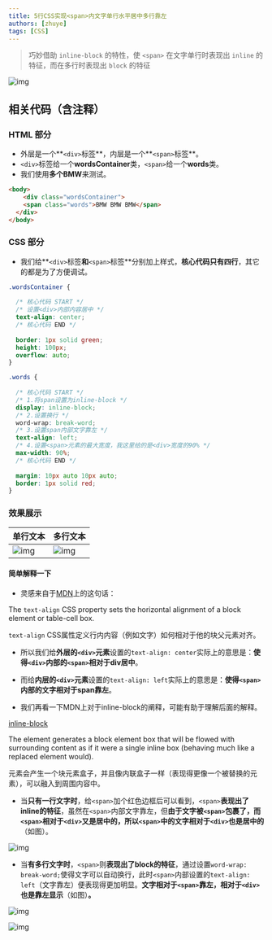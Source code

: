 ```yaml
---
title: 5行CSS实现<span>内文字单行水平居中多行靠左
authors: [zhuye]
tags: [CSS]
---
```


> 巧妙借助 `inline-block` 的特性，使 `<span>` 在文字单行时表现出 `inline` 的特征，而在多行时表现出 `block` 的特征

<!--truncate-->

![img](https://zhuye-1308301598.file.myqcloud.com/markdown/1587022003942-8e89f44a-1218-40be-aac7-5506d2fb6570.gif)

## 相关代码（含注释）

### HTML 部分

- 外层是一个**`<div>`标签**，内层是一个**`<span>`标签**。
- `<div>`标签给一个**wordsContainer**类，`<span>`给一个**words**类。
- 我们使用**多个BMW**来测试。

```html
<body>
	<div class="wordsContainer">
    <span class="words">BMW BMW BMW</span>
  </div>
</body>
```

### CSS 部分

- 我们给**`<div>`标签**和**`<span>`标签**分别加上样式，**核心代码只有四行**，其它的都是为了方便调试。

```css
.wordsContainer {
  
  /* 核心代码 START */
  /* 设置<div>内部内容居中 */
  text-align: center;
  /* 核心代码 END */
  
  border: 1px solid green;
  height: 100px;
  overflow: auto;
}

.words {
  
  /* 核心代码 START */
  /* 1.将span设置为inline-block */
  display: inline-block;
  /* 2.设置换行 */
  word-wrap: break-word;
  /* 3.设置span内部文字靠左 */
  text-align: left;
  /* 4.设置<span>元素的最大宽度，我这里给的是<div>宽度的90% */
  max-width: 90%;
  /* 核心代码 END */
  
  margin: 10px auto 10px auto;
  border: 1px solid red;
}
```

### 效果展示

| **单行文本**                                                 | **多行文本**                                                 |
| ------------------------------------------------------------ | ------------------------------------------------------------ |
| ![img](https://zhuye-1308301598.file.myqcloud.com/markdown/1587018970199-3ba490dd-dc2a-4a37-b2f3-ae7b3171f997.png) | ![img](https://zhuye-1308301598.file.myqcloud.com/markdown/1587018981324-d43398d2-4223-4843-a647-e550aeba85c5.png) |



#### 简单解释一下

- 灵感来自于[MDN](https://developer.mozilla.org/zh-CN/docs/Web/CSS/text-align)上的这句话：

The `text-align` CSS property sets the horizontal alignment of a block element or table-cell box. 

`text-align` CSS属性定义行内内容（例如文字）如何相对于他的块父元素对齐。



- 所以我们给**外层的`<div>`元素**设置的`text-align: center`实际上的意思是：**使得`<div>`内部的`<span>`相对于div居中**。
- 而给**内层的`<div>`元素**设置的`text-align: left`实际上的意思是：**使得`<span>`内部的文字相对于span靠左**。



- 我们再看一下MDN上对于inline-block的阐释，可能有助于理解后面的解释。

[inline-block](https://developer.mozilla.org/zh-CN/docs/Web/CSS/display-legacy)

The element generates a block element box that will be flowed with surrounding content as if it were a single inline box (behaving much like a replaced element would).

元素会产生一个块元素盒子，并且像内联盒子一样（表现得更像一个被替换的元素），可以融入到周围内容中。



- 当**只有一行文字时**，给`<span>`加个红色边框后可以看到，`<span>`**表现出了inline的特征**，虽然在`<span>`内部文字靠左，但**由于文字被`<span>`包裹了，而`<span>`相对于`<div>`又是居中的，所以`<span>`中的文字相对于`<div>`也是居中的**（如图）。

![img](https://zhuye-1308301598.file.myqcloud.com/markdown/1587020245241-f1fa00f3-880f-4071-96d9-370ecde45e4c.png)



- 当**有多行文字时**，`<span>`则**表现出了block的特征**，通过设置`word-wrap: break-word;`使得文字可以自动换行，此时`<span>`内部设置的`text-align: left`（文字靠左）便表现得更加明显。**文字相对于`<span>`靠左，相对于`<div>`也是靠左显示**（如图）**。**

![img](https://zhuye-1308301598.file.myqcloud.com/markdown/1587020349564-cd3fad17-3135-4ceb-9828-fa79d3659211.png)



![img](https://zhuye-1308301598.file.myqcloud.com/markdown/1587022186619-507e3677-ef85-4f90-a78e-96144cffa0db.gif)